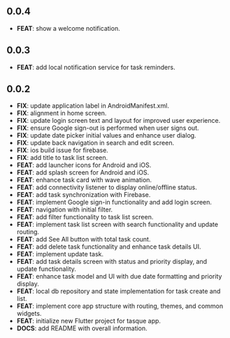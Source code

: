 ## 0.0.4

 - **FEAT**: show a welcome notification.

## 0.0.3

 - **FEAT**: add local notification service for task reminders.

## 0.0.2

 - **FIX**: update application label in AndroidManifest.xml.
 - **FIX**: alignment in home screen.
 - **FIX**: update login screen text and layout for improved user experience.
 - **FIX**: ensure Google sign-out is performed when user signs out.
 - **FIX**: update date picker initial values and enhance user dialog.
 - **FIX**: update back navigation in search and edit screen.
 - **FIX**: ios build issue for firebase.
 - **FIX**: add title to task list screen.
 - **FEAT**: add launcher icons for Android and iOS.
 - **FEAT**: add splash screen for Android and iOS.
 - **FEAT**: enhance task card with wave animation.
 - **FEAT**: add connectivity listener to display online/offline status.
 - **FEAT**: add task synchronization with Firebase.
 - **FEAT**: implement Google sign-in functionality and add login screen.
 - **FEAT**: navigation with initial filter.
 - **FEAT**: add filter functionality to task list screen.
 - **FEAT**: implement task list screen with search functionality and update routing.
 - **FEAT**: add See All button with total task count.
 - **FEAT**: add delete task functionality and enhance task details UI.
 - **FEAT**: implement update task.
 - **FEAT**: add task details screen with status and priority display, and update functionality.
 - **FEAT**: enhance task model and UI with due date formatting and priority display.
 - **FEAT**: local db repository and state implementation for task create and list.
 - **FEAT**: implement core app structure with routing, themes, and common widgets.
 - **FEAT**: initialize new Flutter project for tasque app.
 - **DOCS**: add README with overall information.

